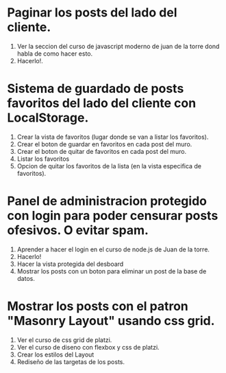 
# Paginar los posts del lado del cliente.
  1. Ver la seccion del curso de javascript moderno de juan de la torre dond habla de como hacer esto.
  2. Hacerlo!.
# Sistema de guardado de posts favoritos del lado del cliente con LocalStorage.
  1. Crear la vista de favoritos (lugar donde se van a listar los favoritos).
  2. Crear el boton de guardar en favoritos en cada post del muro.
  3. Crear el boton de quitar de favoritos en cada post del muro.
  4. Listar los favoritos
  5. Opcion de quitar los favoritos de la lista (en la vista especifica de favoritos).
# Panel de administracion protegido con login para poder censurar posts ofesivos. O evitar spam.
  1. Aprender a hacer el login en el curso de node.js de Juan de la torre.
  2. Hacerlo!
  3. Hacer la vista protegida del desboard
  4. Mostrar los posts con un boton para eliminar un post de la base de datos.
# Mostrar los posts con el patron "Masonry Layout" usando css grid.
  1. Ver el curso de css grid de platzi.
  2. Ver el curso de diseno con flexbox y css de platzi.
  3. Crear los estilos del Layout
  4. Rediseño de las targetas de los posts.